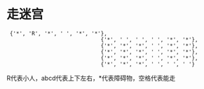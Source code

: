 # 走迷宫
     {'*', 'R', '*', ' ', '*', '*'},
                                  {'*', ' ', ' ', ' ', '*', '*'},
                                  {'*', '*', '*', ' ', '*', '*'},
                                  {'*', '*', '*', ' ', '*', '*'},
                                  {'*', '*', '*', ' ', '*', '*'},
                                  {'*', '*', '*', ' ', ' ', ' '}
R代表小人，abcd代表上下左右，*代表障碍物，空格代表能走

